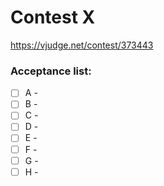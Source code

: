 # Contest X

https://vjudge.net/contest/373443

### Acceptance list:

- [ ] A - 
- [ ] B - 
- [ ] C - 
- [ ] D - 
- [ ] E - 
- [ ] F - 
- [ ] G - 
- [ ] H - 